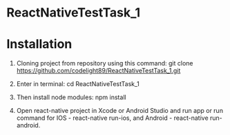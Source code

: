 # ReactNativeTestTask_1

# Installation
1. Cloning project from repository using this command:
git clone https://github.com/codelight89/ReactNativeTestTask_1.git

2. Enter in terminal:
cd ReactNativeTestTask_1

3. Then install node modules:
npm install

4. Open react-native project in Xcode or Android Studio and run app or run command for IOS - react-native run-ios, and Android - react-native run-android.
